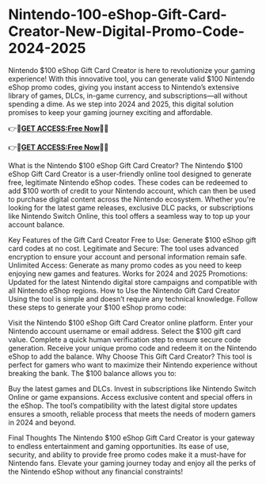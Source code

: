 # Nintendo-100-eShop-Gift-Card-Creator-New-Digital-Promo-Code-2024-2025

 Nintendo $100 eShop Gift Card Creator is here to revolutionize your gaming experience! With this innovative tool, you can generate valid $100 Nintendo eShop promo codes, giving you instant access to Nintendo’s extensive library of games, DLCs, in-game currency, and subscriptions—all without spending a dime. As we step into 2024 and 2025, this digital solution promises to keep your gaming journey exciting and affordable.


👉🔷**[GET ACCESS:Free Now](https://btadeal.com/n3e7s6g3c/ )**🔶✅
 
👉🔷**[GET ACCESS:Free Now](https://btadeal.com/n3e7s6g3c/ )**🔶✅


What is the Nintendo $100 eShop Gift Card Creator?
The Nintendo $100 eShop Gift Card Creator is a user-friendly online tool designed to generate free, legitimate Nintendo eShop codes. These codes can be redeemed to add $100 worth of credit to your Nintendo account, which can then be used to purchase digital content across the Nintendo ecosystem. Whether you're looking for the latest game releases, exclusive DLC packs, or subscriptions like Nintendo Switch Online, this tool offers a seamless way to top up your account balance.

Key Features of the Gift Card Creator
Free to Use: Generate $100 eShop gift card codes at no cost.
Legitimate and Secure: The tool uses advanced encryption to ensure your account and personal information remain safe.
Unlimited Access: Generate as many promo codes as you need to keep enjoying new games and features.
Works for 2024 and 2025 Promotions: Updated for the latest Nintendo digital store campaigns and compatible with all Nintendo eShop regions.
How to Use the Nintendo Gift Card Creator
Using the tool is simple and doesn’t require any technical knowledge. Follow these steps to generate your $100 eShop promo code:

Visit the Nintendo $100 eShop Gift Card Creator online platform.
Enter your Nintendo account username or email address.
Select the $100 gift card value.
Complete a quick human verification step to ensure secure code generation.
Receive your unique promo code and redeem it on the Nintendo eShop to add the balance.
Why Choose This Gift Card Creator?
This tool is perfect for gamers who want to maximize their Nintendo experience without breaking the bank. The $100 balance allows you to:

Buy the latest games and DLCs.
Invest in subscriptions like Nintendo Switch Online or game expansions.
Access exclusive content and special offers in the eShop.
The tool’s compatibility with the latest digital store updates ensures a smooth, reliable process that meets the needs of modern gamers in 2024 and beyond.

Final Thoughts
The Nintendo $100 eShop Gift Card Creator is your gateway to endless entertainment and gaming opportunities. Its ease of use, security, and ability to provide free promo codes make it a must-have for Nintendo fans. Elevate your gaming journey today and enjoy all the perks of the Nintendo eShop without any financial constraints!

